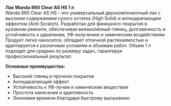 **Лак Wanda 860 Clear AS HS 1 л**  
Wanda 860 Clear AS HS – это универсальный двухкомпонентный лак с высоким содержанием сухого остатка (High Solid) и антицарапающим эффектом (Anti-Scratch). Разработан для финишного покрытия в кузовном ремонте, обеспечивая великолепный глянец, долговечность и устойчивость к царапинам, УФ-излучению и химическим воздействиям. Продукт легко наносится, обладает отличной растекаемостью и адаптируется к различным условиям и объемам работ. Объем 1 л подходит для средних по размеру задач, гарантируя профессиональный результат.

**Основные преимущества:**
- Высокий глянец и прочное покрытие
- Антицарапающий эффект
- Устойчивость к УФ-лучам и химическим веществам
- Простота нанесения и адаптивность
- Экономия времени благодаря быстрому высыханию


